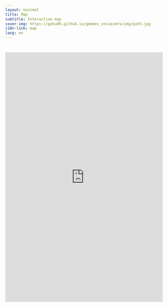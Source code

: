 ```yaml
---
layout: minimal
title: Map
subtitle: Interactive map
cover-img: https://gohu00.github.io/gemmes_vn/assets/img/path.jpg
i18n-link: map
lang: en
---
```



<style>

.conteneur
{
position: relative;
}

.conteneur iframe
{
position: absolute;
top: 0;
left: 0;
width: 100%;
height: 100%;
}
</style>




<div class="conteneur">

<h1 class="text-center"> How to use this map? </h1>

<a href="https://remosat.usth.edu.vn/ecomore2/VNM">Open in a new window?</a>

<iframe ddd  src="https://stla.shinyapps.io/3Dsliced/"
style="border:none; overflow:hidden; width:100%; height:800px; left:0px; display:block; "></iframe>
</div>